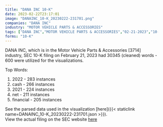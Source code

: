 ```yaml
---
title: "DANA INC 10-K"
date: 2023-02-22T23:17:01
image: "DANAINC_10-K_20230222-231701.png"
companies: "DANA INC"
industry: "MOTOR VEHICLE PARTS & ACCESSORIES"
tags: ["DANA INC","MOTOR VEHICLE PARTS & ACCESSORIES","02-21-2023","10-K"]
forms: "10-K"
---
```

DANA INC, which is in the Motor Vehicle Parts & Accessories [3714] industry, SEC 10-K filing on February 21, 2023 had 30345 (cleaned) words - 600 were utilized for the visualizations.

Top Words:
1. 2022 - 283 instances
2. cash - 266 instances
3. 2021 - 224 instances
4. net - 211 instances
5. financial - 205 instances


See the parsed data used in the visualization [here]({{< staticlink name=DANAINC_10-K_20230222-231701.json >}}).  
View the actual filing on the SEC website [here](https://www.sec.gov/Archives/edgar/data/26780/0001437749-23-003931.txt)